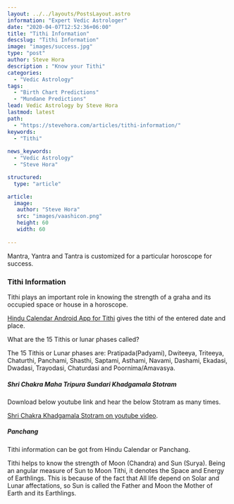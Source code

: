 ```yaml
---
layout: ../../layouts/PostsLayout.astro
information: "Expert Vedic Astrologer"
date: "2020-04-07T12:52:36+06:00"
title: "Tithi Information"
descslug: "Tithi Information"
image: "images/success.jpg"
type: "post"
author: Steve Hora
description : "Know your Tithi"
categories: 
  - "Vedic Astrology"
tags:
  - "Birth Chart Predictions"
  - "Mundane Predictions"
lead: Vedic Astrology by Steve Hora
lastmod: latest 
path:
  - "https://stevehora.com/articles/tithi-information/"
keywords:
  - "Tithi"
  
news_keywords:
  - "Vedic Astrology"
  - "Steve Hora"

structured:
  type: "article"

article:
  image:
   author: "Steve Hora"
   src: "images/vaashicon.png"
   height: 60
   width: 60
  
---
```


Mantra, Yantra and Tantra is customized for a particular horoscope for success.

### Tithi Information

Tithi plays an important role in knowing the strength of a graha and its occupied space or house in a horoscope.

[Hindu Calendar Android App for Tithi](https://play.google.com/store/apps/details?id=com.drikp.core&hl=en_IN&gl=US) gives the tithi of the entered date and place.

What are the 15 Tithis or lunar phases called?

The 15 Tithis or Lunar phases are: Pratipada(Padyami), Dwiteeya, Triteeya, Chaturthi, Panchami, Shasthi, Saptami, Asthami, Navami, Dashami, Ekadasi, Dwadasi, Trayodasi, Chaturdasi and Poornima/Amavasya.

##### Shri Chakra Maha Tripura Sundari Khadgamala Stotram

Download below youtube link and hear the below Stotram as many times.


[Shri Chakra Khadgamala Stotram on youtube video](https://www.youtube.com/watch?v=HZlnArPRqAU).

##### Panchang

Tithi information can be got from Hindu Calendar or Panchang.

Tithi helps to know the strength of Moon (Chandra) and Sun (Surya). Being an angular measure of Sun to Moon Tithi, it denotes the Space and Energy of Earthlings. This is because of the fact that All life depend on Solar and Lunar affectations, so Sun is called the Father and Moon the Mother of Earth and its Earthlings.